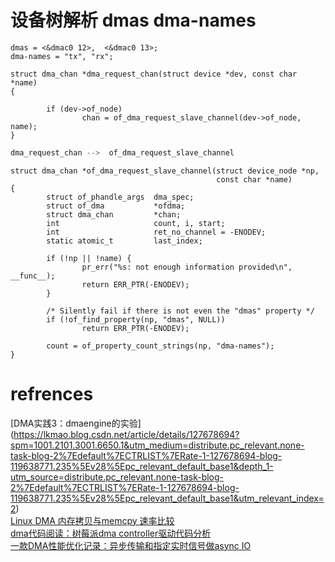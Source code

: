 
# 设备树解析 dmas dma-names

```
dmas = <&dmac0 12>,  <&dmac0 13>;
dma-names = "tx", "rx";
```

```
struct dma_chan *dma_request_chan(struct device *dev, const char *name)
{
   
        if (dev->of_node)
                chan = of_dma_request_slave_channel(dev->of_node, name);
}
```

```C
dma_request_chan -->  of_dma_request_slave_channel

```

```
struct dma_chan *of_dma_request_slave_channel(struct device_node *np,
                                              const char *name)
{
        struct of_phandle_args  dma_spec;
        struct of_dma           *ofdma;
        struct dma_chan         *chan;
        int                     count, i, start;
        int                     ret_no_channel = -ENODEV;
        static atomic_t         last_index;

        if (!np || !name) {
                pr_err("%s: not enough information provided\n", __func__);
                return ERR_PTR(-ENODEV);
        }

        /* Silently fail if there is not even the "dmas" property */
        if (!of_find_property(np, "dmas", NULL))
                return ERR_PTR(-ENODEV);

        count = of_property_count_strings(np, "dma-names");
}
```


# refrences
[DMA实践3：dmaengine的实验] (https://lkmao.blog.csdn.net/article/details/127678694?spm=1001.2101.3001.6650.1&utm_medium=distribute.pc_relevant.none-task-blog-2%7Edefault%7ECTRLIST%7ERate-1-127678694-blog-119638771.235%5Ev28%5Epc_relevant_default_base1&depth_1-utm_source=distribute.pc_relevant.none-task-blog-2%7Edefault%7ECTRLIST%7ERate-1-127678694-blog-119638771.235%5Ev28%5Epc_relevant_default_base1&utm_relevant_index=2)  
[Linux DMA 内存拷贝与memcpy 速率比较](https://blog.csdn.net/yizhiniu_xuyw/article/details/117448662)  
[dma代码阅读：树莓派dma controller驱动代码分析](https://zhuanlan.zhihu.com/p/409606039)  
[一款DMA性能优化记录：异步传输和指定实时信号做async IO](https://www.cnblogs.com/arnoldlu/p/10219704.html)
